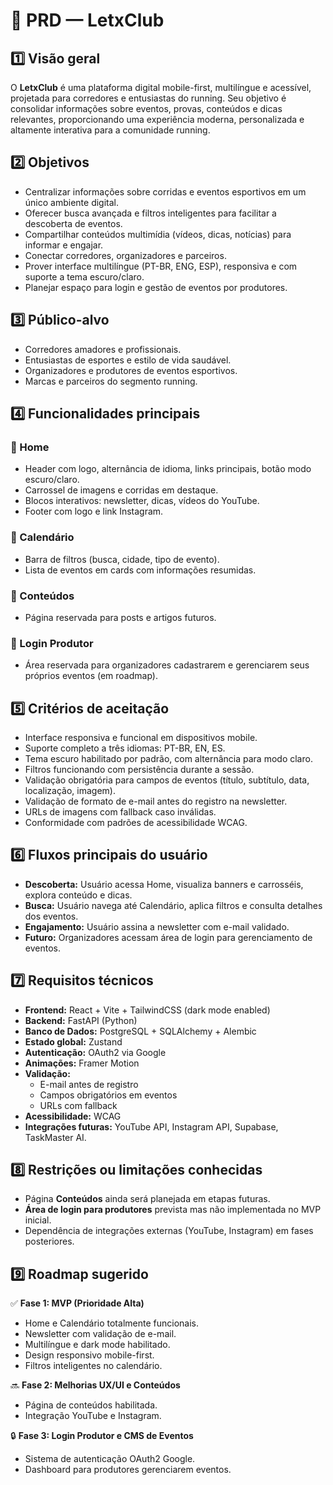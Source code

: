 # 📄 PRD — LetxClub

## 1️⃣ Visão geral

O **LetxClub** é uma plataforma digital mobile-first, multilíngue e acessível, projetada para corredores e entusiastas do running. Seu objetivo é consolidar informações sobre eventos, provas, conteúdos e dicas relevantes, proporcionando uma experiência moderna, personalizada e altamente interativa para a comunidade running.

## 2️⃣ Objetivos

- Centralizar informações sobre corridas e eventos esportivos em um único ambiente digital.
- Oferecer busca avançada e filtros inteligentes para facilitar a descoberta de eventos.
- Compartilhar conteúdos multimídia (vídeos, dicas, notícias) para informar e engajar.
- Conectar corredores, organizadores e parceiros.
- Prover interface multilíngue (PT-BR, ENG, ESP), responsiva e com suporte a tema escuro/claro.
- Planejar espaço para login e gestão de eventos por produtores.

## 3️⃣ Público-alvo

- Corredores amadores e profissionais.
- Entusiastas de esportes e estilo de vida saudável.
- Organizadores e produtores de eventos esportivos.
- Marcas e parceiros do segmento running.

## 4️⃣ Funcionalidades principais

### 🔹 Home

- Header com logo, alternância de idioma, links principais, botão modo escuro/claro.
- Carrossel de imagens e corridas em destaque.
- Blocos interativos: newsletter, dicas, vídeos do YouTube.
- Footer com logo e link Instagram.

### 🔹 Calendário

- Barra de filtros (busca, cidade, tipo de evento).
- Lista de eventos em cards com informações resumidas.

### 🔹 Conteúdos

- Página reservada para posts e artigos futuros.

### 🔹 Login Produtor

- Área reservada para organizadores cadastrarem e gerenciarem seus próprios eventos (em roadmap).

## 5️⃣ Critérios de aceitação

- Interface responsiva e funcional em dispositivos mobile.
- Suporte completo a três idiomas: PT-BR, EN, ES.
- Tema escuro habilitado por padrão, com alternância para modo claro.
- Filtros funcionando com persistência durante a sessão.
- Validação obrigatória para campos de eventos (título, subtítulo, data, localização, imagem).
- Validação de formato de e-mail antes do registro na newsletter.
- URLs de imagens com fallback caso inválidas.
- Conformidade com padrões de acessibilidade WCAG.

## 6️⃣ Fluxos principais do usuário

- **Descoberta:** Usuário acessa Home, visualiza banners e carrosséis, explora conteúdo e dicas.
- **Busca:** Usuário navega até Calendário, aplica filtros e consulta detalhes dos eventos.
- **Engajamento:** Usuário assina a newsletter com e-mail validado.
- **Futuro:** Organizadores acessam área de login para gerenciamento de eventos.

## 7️⃣ Requisitos técnicos

- **Frontend:** React + Vite + TailwindCSS (dark mode enabled)
- **Backend:** FastAPI (Python)
- **Banco de Dados:** PostgreSQL + SQLAlchemy + Alembic
- **Estado global:** Zustand
- **Autenticação:** OAuth2 via Google
- **Animações:** Framer Motion
- **Validação:**
  - E-mail antes de registro
  - Campos obrigatórios em eventos
  - URLs com fallback
- **Acessibilidade:** WCAG
- **Integrações futuras:** YouTube API, Instagram API, Supabase, TaskMaster AI.

## 8️⃣ Restrições ou limitações conhecidas

- Página **Conteúdos** ainda será planejada em etapas futuras.
- **Área de login para produtores** prevista mas não implementada no MVP inicial.
- Dependência de integrações externas (YouTube, Instagram) em fases posteriores.

## 9️⃣ Roadmap sugerido

✅ **Fase 1: MVP (Prioridade Alta)**

- Home e Calendário totalmente funcionais.
- Newsletter com validação de e-mail.
- Multilíngue e dark mode habilitado.
- Design responsivo mobile-first.
- Filtros inteligentes no calendário.

🔜 **Fase 2: Melhorias UX/UI e Conteúdos**

- Página de conteúdos habilitada.
- Integração YouTube e Instagram.

🔒 **Fase 3: Login Produtor e CMS de Eventos**

- Sistema de autenticação OAuth2 Google.
- Dashboard para produtores gerenciarem eventos.
